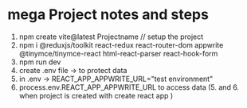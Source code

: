 # mega Project notes and steps 
1. npm create vite@latest Projectname   // setup the project
2. npm i @reduxjs/toolkit react-redux react-router-dom appwrite @tinymce/tinymce-react  html-react-parser react-hook-form
3. npm run dev
4. create .env file -> to protect data 
5. in .env -> REACT_APP_APPWRITE_URL="test environment"
6. process.env.REACT_APP_APPWRITE_URL to access data (5. and 6. when project is created with create react app )
 